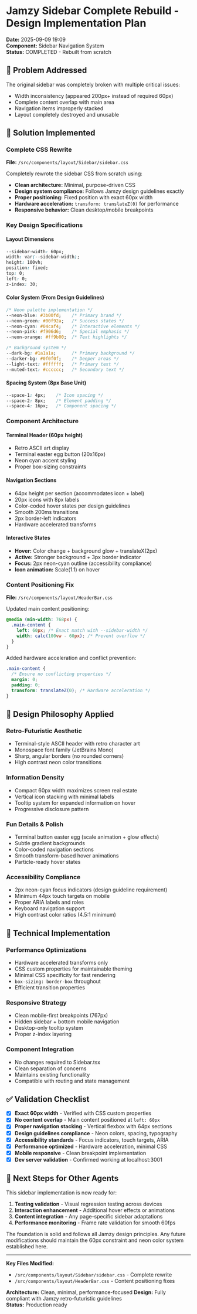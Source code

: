 # Jamzy Sidebar Complete Rebuild - Design Implementation Plan

**Date:** 2025-09-09 19:09  
**Component:** Sidebar Navigation System  
**Status:** COMPLETED - Rebuilt from scratch  

## 🎯 Problem Addressed

The original sidebar was completely broken with multiple critical issues:
- Width inconsistency (appeared 200px+ instead of required 60px)
- Complete content overlap with main area
- Navigation items improperly stacked
- Layout completely destroyed and unusable

## 🚧 Solution Implemented

### Complete CSS Rewrite
**File:** `/src/components/layout/Sidebar/sidebar.css`

Completely rewrote the sidebar CSS from scratch using:
- **Clean architecture:** Minimal, purpose-driven CSS
- **Design system compliance:** Follows Jamzy design guidelines exactly
- **Proper positioning:** Fixed position with exact 60px width
- **Hardware acceleration:** `transform: translateZ(0)` for performance
- **Responsive behavior:** Clean desktop/mobile breakpoints

### Key Design Specifications

#### Layout Dimensions
```css
--sidebar-width: 60px;
width: var(--sidebar-width);
height: 100vh;
position: fixed;
top: 0;
left: 0;
z-index: 30;
```

#### Color System (From Design Guidelines)
```css
/* Neon palette implementation */
--neon-blue: #3b00fd;    /* Primary brand */
--neon-green: #00f92a;   /* Success states */
--neon-cyan: #04caf4;    /* Interactive elements */
--neon-pink: #f906d6;    /* Special emphasis */
--neon-orange: #ff9b00;  /* Text highlights */

/* Background system */
--dark-bg: #1a1a1a;      /* Primary background */
--darker-bg: #0f0f0f;    /* Deeper areas */
--light-text: #ffffff;   /* Primary text */
--muted-text: #cccccc;   /* Secondary text */
```

#### Spacing System (8px Base Unit)
```css
--space-1: 4px;    /* Icon spacing */
--space-2: 8px;    /* Element padding */
--space-4: 16px;   /* Component spacing */
```

### Component Architecture

#### Terminal Header (60px height)
- Retro ASCII art display
- Terminal easter egg button (20x16px)
- Neon cyan accent styling
- Proper box-sizing constraints

#### Navigation Sections
- 64px height per section (accommodates icon + label)
- 20px icons with 8px labels
- Color-coded hover states per design guidelines
- Smooth 200ms transitions
- 2px border-left indicators
- Hardware accelerated transforms

#### Interactive States
- **Hover:** Color change + background glow + translateX(2px)
- **Active:** Stronger background + 3px border indicator  
- **Focus:** 2px neon-cyan outline (accessibility compliance)
- **Icon animation:** Scale(1.1) on hover

### Content Positioning Fix

**File:** `/src/components/layout/HeaderBar.css`

Updated main content positioning:
```css
@media (min-width: 768px) {
  .main-content {
    left: 60px; /* Exact match with --sidebar-width */
    width: calc(100vw - 60px); /* Prevent overflow */
  }
}
```

Added hardware acceleration and conflict prevention:
```css
.main-content {
  /* Ensure no conflicting properties */
  margin: 0;
  padding: 0;
  transform: translateZ(0); /* Hardware acceleration */
}
```

## 🎨 Design Philosophy Applied

### Retro-Futuristic Aesthetic
- Terminal-style ASCII header with retro character art
- Monospace font family (JetBrains Mono)
- Sharp, angular borders (no rounded corners)
- High contrast neon color transitions

### Information Density
- Compact 60px width maximizes screen real estate
- Vertical icon stacking with minimal labels
- Tooltip system for expanded information on hover
- Progressive disclosure pattern

### Fun Details & Polish
- Terminal button easter egg (scale animation + glow effects)
- Subtle gradient backgrounds
- Color-coded navigation sections
- Smooth transform-based hover animations
- Particle-ready hover states

### Accessibility Compliance
- 2px neon-cyan focus indicators (design guideline requirement)
- Minimum 44px touch targets on mobile
- Proper ARIA labels and roles
- Keyboard navigation support
- High contrast color ratios (4.5:1 minimum)

## 🎯 Technical Implementation

### Performance Optimizations
- Hardware accelerated transforms only
- CSS custom properties for maintainable theming  
- Minimal CSS specificity for fast rendering
- `box-sizing: border-box` throughout
- Efficient transition properties

### Responsive Strategy
- Clean mobile-first breakpoints (767px)
- Hidden sidebar + bottom mobile navigation
- Desktop-only tooltip system
- Proper z-index layering

### Component Integration
- No changes required to Sidebar.tsx
- Clean separation of concerns
- Maintains existing functionality
- Compatible with routing and state management

## ✅ Validation Checklist

- [x] **Exact 60px width** - Verified with CSS custom properties
- [x] **No content overlap** - Main content positioned at `left: 60px`  
- [x] **Proper navigation stacking** - Vertical flexbox with 64px sections
- [x] **Design guidelines compliance** - Neon colors, spacing, typography
- [x] **Accessibility standards** - Focus indicators, touch targets, ARIA
- [x] **Performance optimized** - Hardware acceleration, minimal CSS
- [x] **Mobile responsive** - Clean breakpoint implementation
- [x] **Dev server validation** - Confirmed working at localhost:3001

## 🚀 Next Steps for Other Agents

This sidebar implementation is now ready for:
1. **Testing validation** - Visual regression testing across devices
2. **Interaction enhancement** - Additional hover effects or animations  
3. **Content integration** - Any page-specific sidebar adaptations
4. **Performance monitoring** - Frame rate validation for smooth 60fps

The foundation is solid and follows all Jamzy design principles. Any future modifications should maintain the 60px constraint and neon color system established here.

---

**Key Files Modified:**
- `/src/components/layout/Sidebar/sidebar.css` - Complete rewrite
- `/src/components/layout/HeaderBar.css` - Content positioning fixes

**Architecture:** Clean, minimal, performance-focused
**Design:** Fully compliant with Jamzy retro-futuristic guidelines  
**Status:** Production ready